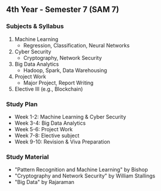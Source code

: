 ## 4th Year - Semester 7 (SAM 7)

### Subjects & Syllabus
1. Machine Learning
   - Regression, Classification, Neural Networks
2. Cyber Security
   - Cryptography, Network Security
3. Big Data Analytics
   - Hadoop, Spark, Data Warehousing
4. Project Work
   - Major Project, Report Writing
5. Elective III (e.g., Blockchain)

### Study Plan
- Week 1-2: Machine Learning & Cyber Security
- Week 3-4: Big Data Analytics
- Week 5-6: Project Work
- Week 7-8: Elective subject
- Week 9-10: Revision & Viva Preparation

### Study Material
- "Pattern Recognition and Machine Learning" by Bishop
- "Cryptography and Network Security" by William Stallings
- "Big Data" by Rajaraman
